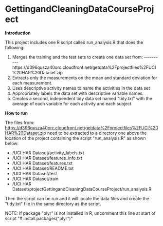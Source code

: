 GettingandCleaningDataCourseProject
===================================

<b>Introduction</b>

This project includes one R script called run_analysis.R that does the following:  

<ol>
<li>Merges the training and the test sets to create one data set from: 
----------https://d396qusza40orc.cloudfront.net/getdata%2Fprojectfiles%2FUCI%20HAR%20Dataset.zip</li> 
<li>Extracts only the measurements on the mean and standard deviation for each measurement.</li>
<li>Uses descriptive activity names to name the activities in the data set</li>
<li>Appropriately labels the data set with descriptive variable names. </li>
<li>Creates a second, independent tidy data set named "tidy.txt" with the average of each variable for each activity and each subject</li> 
</ol>

<b>How to run</b>

The files from: https://d396qusza40orc.cloudfront.net/getdata%2Fprojectfiles%2FUCI%20HAR%20Dataset.zip need to be extracted
to a directory one above the location of the project containing the script "run_analysis.R"  as shown below:
<ul>
<li>/UCI HAR Dataset/activity_labels.txt</li>
<li>/UCI HAR Dataset/features_info.txt</li>
<li>/UCI HAR Dataset/features.txt</li>
<li>/UCI HAR Dataset/README.txt</li>
<li>/UCI HAR Dataset/test</li>
<li>/UCI HAR Dataset/train</li>
<li>/UCI HAR Dataset/projectGettingandCleaningDataCourseProject/run_analysis.R</li>
</ul>

Then the script can be run and it will locate the data files and create the "tidy.txt" file in the same 
directory as the script.

NOTE: If package "plyr" is not installed in R, uncomment this line at start of script "# install.packages("plyr")"